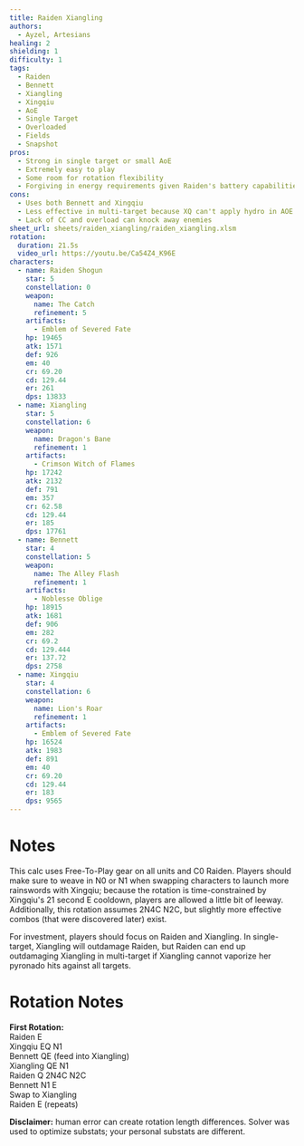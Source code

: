```yaml
---
title: Raiden Xiangling
authors:
  - Ayzel, Artesians
healing: 2
shielding: 1
difficulty: 1
tags:
  - Raiden
  - Bennett
  - Xiangling
  - Xingqiu
  - AoE
  - Single Target
  - Overloaded
  - Fields
  - Snapshot
pros:
  - Strong in single target or small AoE
  - Extremely easy to play
  - Some room for rotation flexibility
  - Forgiving in energy requirements given Raiden's battery capabilities
cons:
  - Uses both Bennett and Xingqiu
  - Less effective in multi-target because XQ can't apply hydro in AOE
  - Lack of CC and overload can knock away enemies
sheet_url: sheets/raiden_xiangling/raiden_xiangling.xlsm
rotation:
  duration: 21.5s
  video_url: https://youtu.be/Ca54Z4_K96E
characters:
  - name: Raiden Shogun
    star: 5
    constellation: 0
    weapon:
      name: The Catch
      refinement: 5
    artifacts:
      - Emblem of Severed Fate
    hp: 19465
    atk: 1571
    def: 926
    em: 40
    cr: 69.20
    cd: 129.44
    er: 261
    dps: 13833
  - name: Xiangling
    star: 5
    constellation: 6
    weapon:
      name: Dragon's Bane
      refinement: 1
    artifacts:
      - Crimson Witch of Flames
    hp: 17242
    atk: 2132
    def: 791
    em: 357
    cr: 62.58
    cd: 129.44
    er: 185
    dps: 17761
  - name: Bennett
    star: 4
    constellation: 5
    weapon:
      name: The Alley Flash
      refinement: 1
    artifacts:
      - Noblesse Oblige
    hp: 18915
    atk: 1681
    def: 906
    em: 282
    cr: 69.2
    cd: 129.444
    er: 137.72
    dps: 2758
  - name: Xingqiu
    star: 4
    constellation: 6
    weapon:
      name: Lion's Roar
      refinement: 1
    artifacts:
      - Emblem of Severed Fate
    hp: 16524
    atk: 1983
    def: 891
    em: 40
    cr: 69.20
    cd: 129.44
    er: 183
    dps: 9565
---
```


# **Notes**

This calc uses Free-To-Play gear on all units and C0 Raiden. Players should make sure to weave in N0 or N1 when swapping characters to launch more rainswords with Xingqiu; because the rotation is time-constrained by Xingqiu's 21 second E cooldown, players are allowed a little bit of leeway. Additionally, this rotation assumes 2N4C N2C, but slightly more effective combos (that were discovered later) exist. 

For investment, players should focus on Raiden and Xiangling. In single-target, Xiangling will outdamage Raiden, but Raiden can end up outdamaging Xiangling in multi-target if Xiangling cannot vaporize her pyronado hits against all targets. 

# **Rotation Notes**

**First Rotation:**  
Raiden E  
Xingqiu EQ N1  
Bennett QE (feed into Xiangling)  
Xiangling QE N1  
Raiden Q 2N4C N2C  
Bennett N1 E  
Swap to Xiangling  
Raiden E (repeats)

**Disclaimer:** human error can create rotation length differences. Solver was used to optimize substats; your personal substats are different.